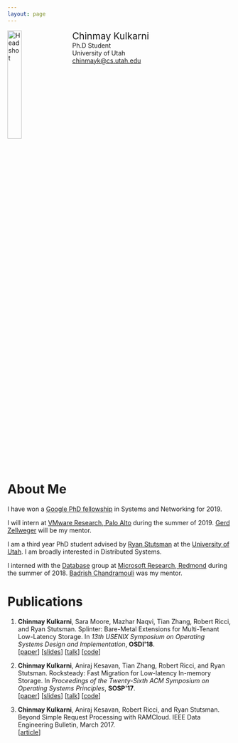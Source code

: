 ```yaml
---
layout: page
---
```


<div style="width: 100%; display: inline-block;">
<img src="{{ site.baseurl }}/public/chinmay_osdi.jpg" alt="Headshot" width="25%" style="float: left;"/>
<div style="float: left; padding-left: 20px;">
<span style="font-size: 150%;">Chinmay Kulkarni</span><br>
Ph.D Student<br>
University of Utah<br>
<a href="mailto:chinmayk@cs.utah.edu">chinmayk@cs.utah.edu</a>
</div>
</div>

<p></p>

# About Me

I have won a [Google PhD fellowship](http://www.cs.utah.edu/recipients-of-the-2019-phd-google-fellowship/)
in Systems and Networking for 2019.

I will intern at [VMware Research, Palo Alto](https://research.vmware.com/) during the summer of 2019.
[Gerd Zellweger](https://www.linkedin.com/in/gerdzellweger) will be my mentor.

I am a third year PhD student advised by [Ryan Stutsman](http://rstutsman.github.io/) at
the [University of Utah](http://www.cs.utah.edu/). I am broadly interested in
Distributed Systems.

I interned with the [Database](https://www.microsoft.com/en-us/research/group/database/?from=http%3A%2F%2Fresearch.microsoft.com%2Fdb%2F)
group at [Microsoft Research, Redmond](https://www.microsoft.com/en-us/research/?from=http%3A%2F%2Fresearch.microsoft.com%2F)
during the summer of 2018. [Badrish Chandramouli](http://badrish.net/) was my mentor.

# Publications

1. **Chinmay Kulkarni**, Sara Moore, Mazhar Naqvi, Tian Zhang, Robert Ricci, and Ryan Stutsman.
   Splinter: Bare-Metal Extensions for Multi-Tenant Low-Latency Storage.
   In *13th USENIX Symposium on Operating Systems Design and Implementation*, **OSDI'18**.<br>
   [[paper](https://chinkulkarni.github.io/public/osdi18-kulkarni.pdf)]
   [[slides](https://chinkulkarni.github.io/public/splinter.pdf)]
   [[talk](https://www.usenix.org/conference/osdi18/presentation/kulkarni)]
   [[code](https://github.com/utah-scs/Sandstorm)]

2. **Chinmay Kulkarni**, Aniraj Kesavan, Tian Zhang, Robert Ricci, and Ryan Stutsman.
   Rocksteady: Fast Migration for Low-latency In-memory Storage.
   In *Proceedings of the Twenty-Sixth ACM Symposium on Operating Systems Principles*, **SOSP'17**.<br>
   [[paper](https://dl.acm.org/authorize?N659115)]
   [[slides](https://chinkulkarni.github.io/public/rocksteady.pdf)]
   [[talk](https://www.youtube.com/watch?v=FW8AkWee6Qo)]
   [[code](https://github.com/utah-scs/RAMCloud/tree/rocksteady-sosp2017)]

3. **Chinmay Kulkarni**, Aniraj Kesavan, Robert Ricci, and Ryan Stutsman.
   Beyond Simple Request Processing with RAMCloud.
   IEEE Data Engineering Bulletin, March 2017.<br>
   [[article](http://sites.computer.org/debull/A17mar/p62.pdf)]
